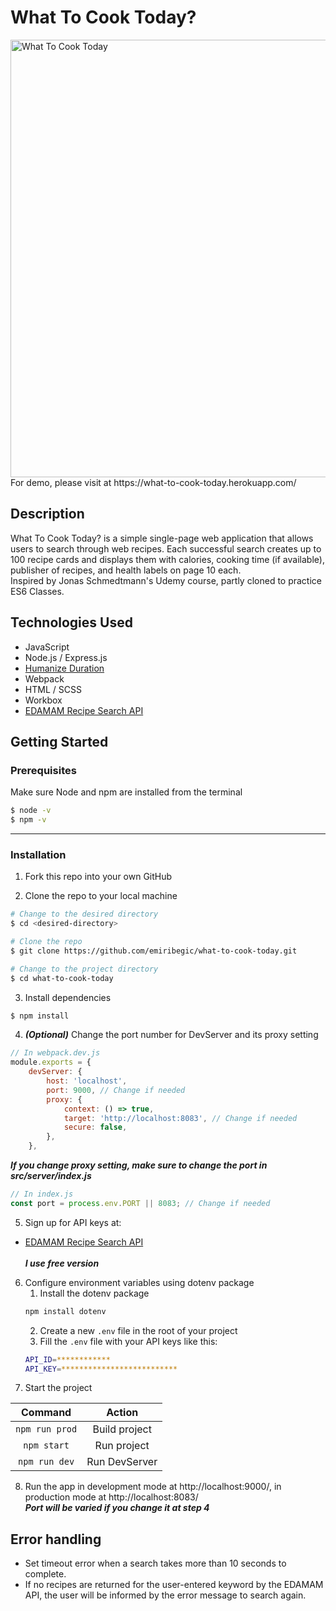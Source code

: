 # What To Cook Today?

<img src="https://github.com/emiribegic/what-to-cook-today/blob/main/demo/recipe_demo.gif" alt="What To Cook Today" width="700px">
For demo, please visit at https://what-to-cook-today.herokuapp.com/

## Description

What To Cook Today? is a simple single-page web application that allows users to search through web recipes.
Each successful search creates up to 100 recipe cards and displays them with calories, cooking time (if available), publisher of recipes, and health labels on page 10 each.
<br>
Inspired by Jonas Schmedtmann's Udemy course, partly cloned to practice ES6 Classes.

## Technologies Used

-   JavaScript
-   Node.js / Express.js
-   [Humanize Duration](https://github.com/EvanHahn/HumanizeDuration.js)
-   Webpack
-   HTML / SCSS
-   Workbox
-   [EDAMAM Recipe Search API](https://developer.edamam.com/edamam-docs-recipe-api)

## Getting Started

### Prerequisites

Make sure Node and npm are installed from the terminal

```bash
$ node -v
$ npm -v
```

---

### Installation

1. Fork this repo into your own GitHub

2. Clone the repo to your local machine

```bash
# Change to the desired directory
$ cd <desired-directory>

# Clone the repo
$ git clone https://github.com/emiribegic/what-to-cook-today.git

# Change to the project directory
$ cd what-to-cook-today
```

3. Install dependencies

```bash
$ npm install
```

4. **_(Optional)_** Change the port number for DevServer and its proxy setting

```javascript
// In webpack.dev.js
module.exports = {
	devServer: {
		host: 'localhost',
		port: 9000, // Change if needed
		proxy: {
			context: () => true,
			target: 'http://localhost:8083', // Change if needed
			secure: false,
		},
	},
```

**_If you change proxy setting, make sure to change the port in src/server/index.js_**

```javascript
// In index.js
const port = process.env.PORT || 8083; // Change if needed
```

5. Sign up for API keys at:

-   [EDAMAM Recipe Search API](https://developer.edamam.com/edamam-docs-recipe-api)
    <br>  
    **_I use free version_**

6. Configure environment variables using dotenv package
    1. Install the dotenv package
    ```bash
    npm install dotenv
    ```
    2. Create a new `.env` file in the root of your project
    3. Fill the `.env` file with your API keys like this:
    ```bash
    API_ID=************
    API_KEY=**************************
    ```
7. Start the project

|    Command     |    Action     |
| :------------: | :-----------: |
| `npm run prod` | Build project |
|  `npm start`   |  Run project  |
| `npm run dev`  | Run DevServer |

8. Run the app in development mode at http://localhost:9000/, in production mode at http://localhost:8083/
   <br>
   **_Port will be varied if you change it at step 4_**

## Error handling

-   Set timeout error when a search takes more than 10 seconds to complete.
-   If no recipes are returned for the user-entered keyword by the EDAMAM API, the user will be informed by the error message to search again.
